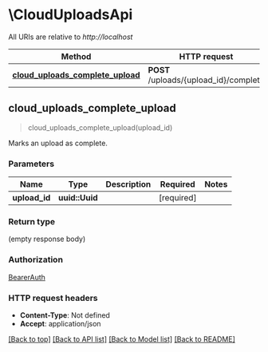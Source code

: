 # \CloudUploadsApi

All URIs are relative to *http://localhost*

Method | HTTP request | Description
------------- | ------------- | -------------
[**cloud_uploads_complete_upload**](CloudUploadsApi.md#cloud_uploads_complete_upload) | **POST** /uploads/{upload_id}/complete | 



## cloud_uploads_complete_upload

> cloud_uploads_complete_upload(upload_id)


Marks an upload as complete.

### Parameters


Name | Type | Description  | Required | Notes
------------- | ------------- | ------------- | ------------- | -------------
**upload_id** | **uuid::Uuid** |  | [required] |

### Return type

 (empty response body)

### Authorization

[BearerAuth](../README.md#BearerAuth)

### HTTP request headers

- **Content-Type**: Not defined
- **Accept**: application/json

[[Back to top]](#) [[Back to API list]](../README.md#documentation-for-api-endpoints) [[Back to Model list]](../README.md#documentation-for-models) [[Back to README]](../README.md)

